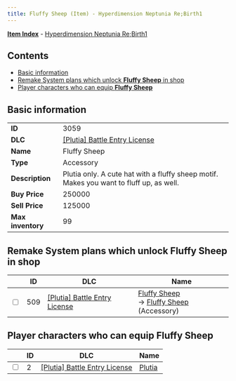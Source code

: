 ```yaml
---
title: Fluffy Sheep (Item) - Hyperdimension Neptunia Re;Birth1
---
```


[**Item Index**](/neptunia/rb1/item/index.html) - [Hyperdimension Neptunia Re;Birth1](/neptunia/rb1)

## Contents

- [Basic information](#basic-information)
- [Remake System plans which unlock **Fluffy Sheep** in shop](#remake-system-plans-which-unlock-fluffy-sheep-in-shop)
- [Player characters who can equip **Fluffy Sheep**](#player-characters-who-can-equip-fluffy-sheep)

## Basic information

|   |   |
| -- | -- |
| **ID** | 3059 |
| **DLC** | [[Plutia] Battle Entry License](/neptunia/rb1/dlc/7-plutia.html) |
| **Name** | Fluffy Sheep |
| **Type** | Accessory |
| **Description** | Plutia only. A cute hat with a fluffy sheep motif. Makes you want to fluff up, as well. |
| **Buy Price** | 250000 |
| **Sell Price** | 125000 |
| **Max inventory** | 99 |


## Remake System plans which unlock **Fluffy Sheep** in shop

|    | ID | DLC | Name |
| -- | -- | --- | ---- |
| <input type="checkbox" id="rb1-remake-7-509" class="trackbox" /> | 509 | [[Plutia] Battle Entry License](/neptunia/rb1/dlc/7-plutia.html) | [Fluffy Sheep](/neptunia/rb1/remake/7-509-fluffy-sheep.html)<br /> → [Fluffy Sheep](/neptunia/rb1/item/7-3059-fluffy-sheep.html) (Accessory) |


## Player characters who can equip **Fluffy Sheep**

|    | ID | DLC | Name |
| -- | -- | --- | ---- |
| <input type="checkbox" id="rb1-player-7-2" class="trackbox" /> | 2 | [[Plutia] Battle Entry License](/neptunia/rb1/dlc/7-plutia.html) | [Plutia](/neptunia/rb1/player/7-2-plutia.html) |
